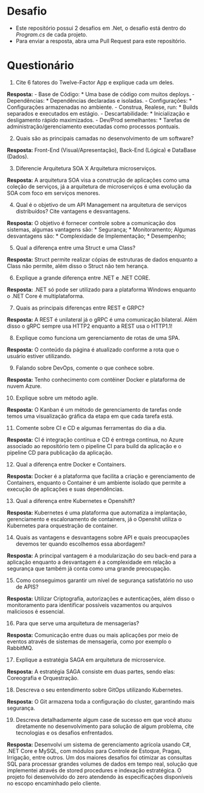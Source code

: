 # Desafio

- Este repositório possui 2 desafios em .Net, o desafio está dentro do _Program.cs_ de cada projeto.
- Para enviar a resposta, abra uma Pull Request para este repositório.

# Questionário

1. Cite 6 fatores do Twelve-Factor App e explique cada um deles.

**Resposta:**
	- Base de Código:
		* Uma base de código com muitos deploys.
	- Dependências:
		* Dependências declaradas e isoladas.
	- Configurações:
		* Configurações armazenadas no ambiente.
	- Construa, Realese, run:
		* Builds separados e executados em estágio.
	- Descartabilidade:
		* Inicialização e desligamento rápido maximizados.
	- Dev/Prod semelhantes:
		* Tarefas de administração/gerenciamento executadas como processos pontuais.


2. Quais são as principais camadas no desenvolvimento de um software?

**Resposta:** Front-End (Visual/Apresentação), Back-End (Lógica) e DataBase (Dados).


3. Diferencie Arquitetura SOA X Arquitetura microserviços.

**Resposta:** A arquitetura SOA visa a construção de aplicações como uma coleção de serviços, já a arquitetura de microserviços é uma evolução da SOA com foco em serviços menores.


4. Qual é o objetivo de um API Management na arquitetura de serviços distribuídos? Cite vantagens e desvantagens.

**Resposta:** O objetivo é fornecer controle sobre a comunicação dos sistemas, algumas vantagens são:
		        * Segurança;
		        * Monitoramento;
	          Algumas desvantagens são:
		        * Complexidade de Implementação;
		        * Desempenho;


5. Qual a diferença entre uma Struct e uma Class?

**Resposta:** Struct permite realizar cópias de estruturas de dados enquanto a Class não permite, além disso o Struct não tem herança.


6. Explique a grande diferença entre .NET e .NET CORE.

**Resposta:** .NET só pode ser utilizado para a plataforma Windows enquanto o .NET Core é multiplataforma. 


7. Quais as principais diferenças entre REST e GRPC?

**Resposta:** A REST é unilateral já o gRPC é uma comunicação bilateral. Além disso o gRPC sempre usa HTTP2 enquanto a REST usa o HTTP1.1!


8. Explique como funciona um gerenciamento de rotas de uma SPA.

**Resposta:** O conteúdo da página é atualizado conforme a rota que o usuário estiver utilizando. 


9. Falando sobre DevOps, comente o que conhece sobre.

**Resposta:** Tenho conhecimento com contêiner Docker e plataforma de nuvem Azure.


10. Explique sobre um método agile.

**Resposta:** O Kanban é um método de gerenciamento de tarefas onde temos uma visualização gráfica da etapa em que cada tarefa está.


11. Comente sobre CI e CD e algumas ferramentas do dia a dia.

**Resposta:** CI é integração contínua e CD é entrega contínua, no Azure associado ao repositório tem o pipeline CI para build da aplicação e o pipeline CD para publicação da aplicação.


12. Qual a diferença entre Docker e Containers.

**Resposta:** Docker é a plataforma que facilita a criação e gerenciamento de Containers, enquanto o Container é um ambiente isolado que permite a execução de aplicações e suas dependências.


13. Qual a diferença entre Kubernetes e Openshift?

**Resposta:** Kubernetes é uma plataforma que automatiza a implantação, gerenciamento e escalonamento de containers, já o Openshit utiliza o Kubernetes para orquestração de container.


14. Quais as vantagens e desvantagens sobre API e quais preocupações devemos ter quando escolhemos essa abordagem?

**Resposta:** A principal vantagem é a modularização do seu back-end para a aplicação enquanto a desvantagem é a complexidade em relação a segurança que também já conta como uma grande preocupação.


15. Como conseguimos garantir um nível de segurança satisfatório no uso de APIS?

**Resposta:** Utilizar Criptografia, autorizações e autenticações, além disso o monitoramento para identificar possíveis vazamentos ou arquivos maliciosos é essencial.


16. Para que serve uma arquitetura de mensagerias?

**Resposta:** Comunicação entre duas ou mais aplicações por meio de eventos através de sistemas de mensageria, como por exemplo o RabbitMQ.


17. Explique a estratégia SAGA em arquitetura de microservice.

**Resposta:** A estratégia SAGA consiste em duas partes, sendo elas: Coreografia e Orquestração.


18. Descreva o seu entendimento sobre GitOps utilizando Kubernetes.

**Resposta:** O Git armazena toda a configuração do cluster, garantindo mais segurança.


19. Descreva detalhadamente algum case de sucesso em que você atuou diretamente no desenvolvimento para solução de algum problema, cite tecnologias e os desafios enfrentados.

**Resposta:** Desenvolvi um sistema de gerenciamento agrícola usando C#, .NET Core e MySQL, com módulos para Controle de Estoque, Pragas, Irrigação, entre outros. Um dos maiores desafios foi otimizar as consultas SQL para processar grandes volumes de dados em tempo real, solução que implementei através de stored procedures e indexação estratégica. O projeto foi desenvolvido do zero atendendo às especificações disponíveis no escopo encaminhado pelo cliente.